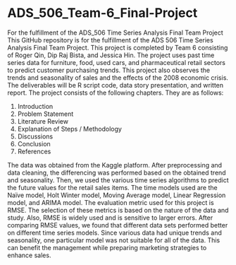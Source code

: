# ADS_506_Team-6_Final-Project
For the fulfillment of the ADS_506 Time Series Analysis Final Team Project
This GitHub repository is for the fulfillment of the ADS 506 Time Series Analysis Final Team Project. This project is completed by Team 6 consisting of Roger Qin, Dip Raj Bista, and Jessica Hin. The project uses past time series data for furniture, food, used cars, and pharmaceutical retail sectors to predict customer purchasing trends. This project also observes the trends and seasonality of sales and the effects of the 2008 economic crisis. The deliverables will be R script code, data story presentation, and written report. 
The project consists of the following chapters. They are as follows:

1.	Introduction
2.	Problem Statement
3.	Literature Review
4.	Explanation of Steps / Methodology
5.	Discussions
6.	Conclusion
7.	References

The data was obtained from the Kaggle platform. After preprocessing and data cleaning, the differencing was performed based on the obtained trend and seasonality. Then, we used the various time series algorithms to predict the future values for the retail sales items. The time models used are the Naïve model, Holt Winter model, Moving Average model, Linear Regression model, and ARIMA model. The evaluation metric used for this project is RMSE. The selection of these metrics is based on the nature of the data and study. Also, RMSE is widely used and is sensitive to larger errors. After comparing RMSE values, we found that different data sets performed better on different time series models. Since various data had unique trends and seasonality, one particular model was not suitable for all of the data. This can benefit the management while preparing marketing strategies to enhance sales.    
